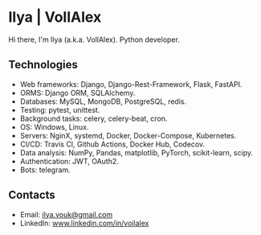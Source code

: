 # Ilya | VoIlAlex

Hi there, I'm Ilya (a.k.a. VoIlAlex). Python developer. 

## Technologies

* Web frameworks: Django, Django-Rest-Framework, Flask, FastAPI.
* ORMS: Django ORM, SQLAlchemy.
* Databases: MySQL, MongoDB, PostgreSQL, redis.
* Testing: pytest, unittest.
* Background tasks: celery, celery-beat, cron.
* OS: Windows, Linux.
* Servers: NginX, systemd, Docker, Docker-Compose, Kubernetes.
* CI/CD: Travis CI, Github Actions, Docker Hub, Codecov.
* Data analysis: NumPy, Pandas, matplotlib, PyTorch, scikit-learn, scipy.
* Authentication: JWT, OAuth2.
* Bots: telegram.

## Contacts

- Email: ilya.vouk@gmail.com
- LinkedIn: www.linkedin.com/in/voilalex
